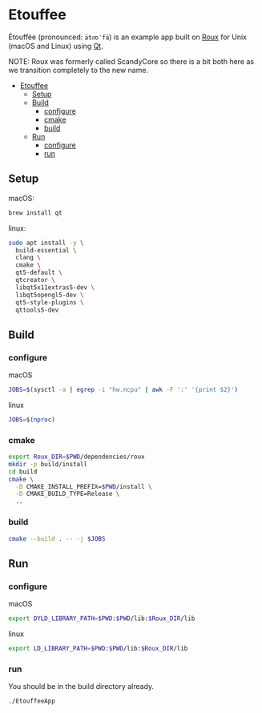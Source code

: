 # Etouffee

Étouffée (pronounced: `āto͞oˈfā`) is an example app built on [Roux](https://www.scandy.co/apps/roux) for Unix (macOS and Linux) using [Qt](https://www.qt.io/).

NOTE: Roux was formerly called ScandyCore so there is a bit both here as we transition completely to the new name.

- [Etouffee](#etouffee)
  - [Setup](#setup)
  - [Build](#build)
    - [configure](#configure)
    - [cmake](#cmake)
    - [build](#build-1)
  - [Run](#run)
    - [configure](#configure-1)
    - [run](#run-1)

## Setup

macOS:

```bash
brew install qt
```

linux:

```bash
sudo apt install -y \
  build-essential \
  clang \
  cmake \
  qt5-default \
  qtcreator \
  libqt5x11extras5-dev \
  libqt5opengl5-dev \
  qt5-style-plugins \
  qttools5-dev
```

## Build

### configure

macOS

```bash
JOBS=$(sysctl -a | egrep -i "hw.ncpu" | awk -F ':' '{print $2}')
```

linux

```bash
JOBS=$(nproc)
```

### cmake

```bash
export Roux_DIR=$PWD/dependencies/roux
mkdir -p build/install
cd build
cmake \
  -D CMAKE_INSTALL_PREFIX=$PWD/install \
  -D CMAKE_BUILD_TYPE=Release \
  ..
```

### build

```bash
cmake --build . -- -j $JOBS
```

## Run

### configure

macOS

```bash
export DYLD_LIBRARY_PATH=$PWD:$PWD/lib:$Roux_DIR/lib
```

linux

```bash
export LD_LIBRARY_PATH=$PWD:$PWD/lib:$Roux_DIR/lib
```

### run
You should be in the build directory already.

```bash
./EtouffeeApp
```

